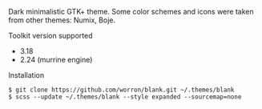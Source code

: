 Dark minimalistic GTK+ theme. Some color schemes and icons were taken from other themes: Numix, Boje.

Toolkit version supported
* 3.18
* 2.24 (murrine engine)

Installation
```shell
$ git clone https://github.com/worron/blank.git ~/.themes/blank
$ scss --update ~/.themes/blank --style expanded --sourcemap=none
```